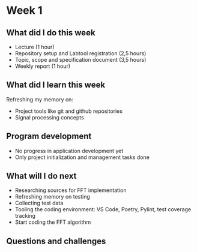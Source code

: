 # Week 1

## What did I do this week
- Lecture (1 hour)
- Repository setup and Labtool registration (2,5 hours)
- Topic, scope and specification document (3,5 hours)
- Weekly report (1 hour)

## What did I learn this week
Refreshing my memory on:
- Project tools like git and github repositories
- Signal processing concepts

## Program development
- No progress in application development yet
- Only project initialization and management tasks done

## What will I do next
- Researching sources for FFT implementation
- Refreshing memory on testing
- Collecting test data
- Tooling the coding environment: VS Code, Poetry, Pylint, test coverage tracking
- Start coding the FFT algorithm

## Questions and challenges
